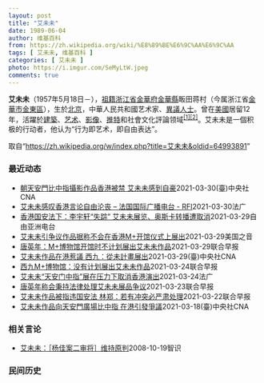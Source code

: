 ```yaml
---
layout: post
title: "艾未未"
date: 1989-06-04
author: 维基百科
from: https://zh.wikipedia.org/wiki/%E8%89%BE%E6%9C%AA%E6%9C%AA
tags: [ 艾未未, 维基百科 ]
categories: [ 艾未未 ]
photo: https://i.imgur.com/SeMyLtW.jpeg
comments: true
---
```

<div class="mw-parser-output">

<p><b>艾未未</b>（1957年5月18日<span class="useeditintro" title="Template:BLP editintro">－</span>），<a href="/wiki/%E7%A5%96%E7%B1%8D" title="祖籍">祖籍</a><a href="/wiki/%E6%B5%99%E6%B1%9F%E7%9C%81" title="浙江省">浙江省</a><a href="/wiki/%E9%87%91%E8%8F%AF%E5%BA%9C" class="mw-redirect" title="金華府">金華府</a><a href="/wiki/%E9%87%91%E8%8F%AF%E7%B8%A3" title="金華縣">金華縣</a>畈田蒋村（今属浙江省<a href="/wiki/%E9%87%91%E8%8F%AF%E5%B8%82" class="mw-redirect" title="金華市">金華市</a><a href="/wiki/%E9%87%91%E6%9D%B1%E5%8D%80" class="mw-redirect" title="金東區">金東區</a>），生於<a href="/wiki/%E5%8C%97%E4%BA%AC" class="mw-redirect" title="北京">北京</a>，中華人民共和國艺术家、<a href="/wiki/%E4%B8%AD%E8%8F%AF%E4%BA%BA%E6%B0%91%E5%85%B1%E5%92%8C%E5%9C%8B%E6%8C%81%E4%B8%8D%E5%90%8C%E6%94%BF%E8%A6%8B%E8%80%85%E5%88%97%E8%A1%A8" class="mw-redirect" title="中華人民共和國持不同政見者列表">異議人士</a>。曾在<a href="/wiki/%E7%BE%8E%E5%9C%8B" class="mw-redirect" title="美國">美國</a>居留12年，活躍於<a href="/wiki/%E5%BB%BA%E7%AF%89" class="mw-redirect" title="建築">建築</a>、<a href="/wiki/%E8%89%BA%E6%9C%AF" title="艺术">艺术</a>、<a href="/wiki/%E5%BD%B1%E5%83%8F" class="mw-redirect" title="影像">影像</a>、<a href="/wiki/%E6%8E%A8%E7%89%B9" class="mw-redirect" title="推特">推特</a>和社會文化評論领域<sup id="cite_ref-1" class="reference"><a href="#cite_note-1">[1]</a></sup><sup id="cite_ref-2" class="reference"><a href="#cite_note-2">[2]</a></sup>。艾未未是一個积极的行动者，他认为“行为即艺术，即自由表达”。
</p>
</div><noscript><img src="//zh.wikipedia.org/wiki/Special:CentralAutoLogin/start?type=1x1" alt="" title="" width="1" height="1" style="border: none; position: absolute;"></noscript>
<div class="printfooter">取自“<a dir="ltr" href="https://zh.wikipedia.org/w/index.php?title=艾未未&amp;oldid=64993891">https://zh.wikipedia.org/w/index.php?title=艾未未&amp;oldid=64993891</a>”</div><div id="recent-news"><h3>最近动态</h3><ul><li><a href="https://nodebe4.github.io/waimei/2021-03-30/%E6%9C%9D%E5%A4%A9%E5%AE%89%E9%96%80%E6%AF%94%E4%B8%AD%E6%8C%87%E6%94%9D%E5%BD%B1%E4%BD%9C%E5%93%81%E9%A6%99%E6%B8%AF%E8%A2%AB%E7%A6%81-%E8%89%BE%E6%9C%AA%E6%9C%AA%E6%84%9F%E5%88%B0%E8%87%AA%E8%B1%AA" title="朝天安門比中指攝影作品香港被禁 艾未未感到自豪—— 知名中國當代異議藝術家艾未未偷拍朝天安門廣場比中指的作品，已確定不會在香港的西九文化區M+博物館展示，他哀嘆香港言論自由的淪喪，但對自己的作品...">朝天安門比中指攝影作品香港被禁 艾未未感到自豪</a><time>2021-03-30</time><a class="tag">(臺)中央社CNA</a></li>
<li><a href="https://nodebe4.github.io/waimei/2021-03-30/%E8%89%BE%E6%9C%AA%E6%9C%AA%E6%84%9F%E5%8F%B9%E9%A6%99%E6%B8%AF%E8%A8%80%E8%AE%BA%E8%87%AA%E7%94%B1%E6%B2%A6%E4%B8%A7-%E6%B3%95%E5%9B%BD%E5%9B%BD%E9%99%85%E5%B9%BF%E6%92%AD%E7%94%B5%E5%8F%B0-RFI" title="艾未未感叹香港言论自由沦丧 – 法国国际广播电台 - RFI—— 30/03/2021 - 18:32 （法新社香港30日电） 知名中国当代异议艺术家艾未未偷拍朝天安门广场比中指的作品，已确定不...">艾未未感叹香港言论自由沦丧 – 法国国际广播电台 - RFI</a><time>2021-03-30</time><a class="tag">法广</a></li>
<li><a href="https://nodebe4.github.io/waimei/2021-03-29/%E9%A6%99%E6%B8%AF%E5%9B%BD%E5%AE%89%E6%B3%95%E4%B8%8B-%E6%9D%8E%E5%AE%87%E8%BD%A9-%E5%A4%B1%E8%B8%AA-%E8%89%BE%E6%9C%AA%E6%9C%AA%E5%B1%95%E8%A7%88-%E5%A5%A5%E6%96%AF%E5%8D%A1%E8%BD%AC%E6%92%AD%E9%81%AD%E5%8F%96%E6%B6%88" title="香港国安法下：李宇轩“失踪” 艾未未展览、奥斯卡转播遭取消—— 自《国安法》在香港实施后，当地政治打压日趋升级。截至目前，不仅“十二港人案”的李宇轩回港后据报“失踪”，更传出中国持不同政见艺术家...">香港国安法下：李宇轩“失踪”   艾未未展览、奥斯卡转播遭取消</a><time>2021-03-29</time><a class="tag">自由亚洲电台</a></li>
<li><a href="https://nodebe4.github.io/waimei/2021-03-29/%E8%89%BE%E6%9C%AA%E6%9C%AA%E5%BC%95%E4%BA%89%E8%AE%AE%E4%BD%9C%E5%93%81%E6%8D%AE%E7%A7%B0%E4%B8%8D%E4%BC%9A%E5%9C%A8%E9%A6%99%E6%B8%AFM+%E5%BC%80%E9%A6%86%E4%BB%AA%E5%BC%8F%E4%B8%8A%E5%B1%95%E5%87%BA" title="艾未未引争议作品据称不会在香港M+开馆仪式上展出—— Mon, 29 Mar 2021 12:58:42 GMT 资料照：中国异议艺术家艾未未 中国异议艺术家艾未未引起争议的作品据报将不会在香港...">艾未未引争议作品据称不会在香港M+开馆仪式上展出</a><time>2021-03-29</time><a class="tag">美国之音</a></li>
<li><a href="https://nodebe4.github.io/waimei/2021-03-29/%E5%94%90%E8%8B%B1%E5%B9%B4-M+%E5%8D%9A%E7%89%A9%E9%A6%86%E5%BC%80%E9%A6%86%E6%97%B6%E4%B8%8D%E8%AE%A1%E5%88%92%E5%B1%95%E5%87%BA%E8%89%BE%E6%9C%AA%E6%9C%AA%E4%BD%9C%E5%93%81" title="唐英年：M+博物馆开馆时不计划展出艾未未作品—— 香港西九文化区管理局董事局主席唐英年表示，M+博物馆没有计划在开馆时展出艺术家艾未未的作品。 据香港电台报道，唐英年说，原则上本来不对艾未未事件...">唐英年：M+博物馆开馆时不计划展出艾未未作品</a><time>2021-03-29</time><a class="tag">联合早报</a></li>
<li><a href="https://nodebe4.github.io/waimei/2021-03-29/%E8%89%BE%E6%9C%AA%E6%9C%AA%E4%BD%9C%E5%93%81%E5%9C%A8%E6%B8%AF%E6%83%B9%E8%AD%B0-%E8%A5%BF%E4%B9%9D-%E5%BE%9E%E6%9C%AA%E8%A8%88%E7%95%AB%E5%B1%95%E5%87%BA" title="艾未未作品在港惹議 西九：從未計畫展出—— 中國藝術家艾未未一件被香港西九文化區收藏的作品，當中有人豎起中指指向北京天安門廣場，被建制派人士批評對國家不敬。（圖取自西九「M+」博物館網頁mplu...">艾未未作品在港惹議 西九：從未計畫展出</a><time>2021-03-29</time><a class="tag">(臺)中央社CNA</a></li>
<li><a href="https://nodebe4.github.io/waimei/2021-03-24/%E8%A5%BF%E4%B9%9DM+%E5%8D%9A%E7%89%A9%E9%A6%86-%E6%B2%A1%E6%9C%89%E8%AE%A1%E5%88%92%E5%B1%95%E5%87%BA%E8%89%BE%E6%9C%AA%E6%9C%AA%E4%BD%9C%E5%93%81" title="西九M+博物馆：没有计划展出艾未未作品—— 香港西九M+博物馆昨天称，没有计划在开幕展览展示艾未未的《透视研究：天安门》。 据星岛日报报道，新民党立法会议员容海恩日前质疑，年底开幕的西九M+博物...">西九M+博物馆：没有计划展出艾未未作品</a><time>2021-03-24</time><a class="tag">联合早报</a></li>
<li><a href="https://nodebe4.github.io/waimei/2021-03-24/%E8%89%BE%E6%9C%AA%E6%9C%AA-%E5%A4%A9%E5%AE%89%E9%97%A8%E4%B8%AD%E6%8C%87-%E5%B1%95%E5%9C%A8%E5%8E%8B%E5%8A%9B%E4%B8%8B%E5%8F%96%E6%B6%88%E9%A6%99%E6%B8%AF%E6%BC%94%E5%87%BA" title="艾未未“天安门中指”展在压力下取消香港演出—— 24/03/2021 - 08:40 因政治压力下，港人无缘见识流亡海外艺术家艾未未的作品“竖中指”。 西九文化区M+博物馆藏连日被中联办喉舌疯狂...">艾未未“天安门中指”展在压力下取消香港演出</a><time>2021-03-24</time><a class="tag">法广</a></li>
<li><a href="https://nodebe4.github.io/waimei/2021-03-23/%E5%94%90%E8%8B%B1%E5%B9%B4%E7%A7%B0%E4%BC%9A%E7%A7%89%E6%8C%81%E6%B3%95%E5%BE%8B%E5%A4%84%E7%90%86%E8%89%BE%E6%9C%AA%E6%9C%AA%E5%B1%95%E5%93%81%E4%BA%89%E8%AE%AE" title="唐英年称会秉持法律处理艾未未展品争议—— 就香港西九文化区M+博物馆中一幅艾未未的作品被指违反《香港国安法》，西九文化区管理局董事会主席唐英年今天发声明，称管理局必定会秉持法律，遵守《基本法》、...">唐英年称会秉持法律处理艾未未展品争议</a><time>2021-03-23</time><a class="tag">联合早报</a></li>
<li><a href="https://nodebe4.github.io/waimei/2021-03-22/%E8%89%BE%E6%9C%AA%E6%9C%AA%E4%BD%9C%E5%93%81%E8%A2%AB%E6%8C%87%E8%BF%9D%E5%9B%BD%E5%AE%89%E6%B3%95-%E6%9E%97%E9%83%91-%E8%8B%A5%E6%9C%89%E5%86%B2%E7%AA%81%E5%BF%85%E4%B8%A5%E8%82%83%E5%A4%84%E7%90%86" title="艾未未作品被指违国安法 林郑：若有冲突必严肃处理—— 香港M+博物馆所藏的中国艺术家艾未未的一幅作品被质疑违反“香港国安法”。香港行政长官林郑月娥今天说，香港是依法办事地方，若文化工作与国安法有...">艾未未作品被指违国安法   林郑：若有冲突必严肃处理</a><time>2021-03-22</time><a class="tag">联合早报</a></li>
<li><a href="https://nodebe4.github.io/waimei/2021-03-18/%E8%89%BE%E6%9C%AA%E6%9C%AA%E4%BD%9C%E5%93%81%E5%90%91%E5%A4%A9%E5%AE%89%E9%96%80%E5%BB%A3%E5%A0%B4%E6%AF%94%E4%B8%AD%E6%8C%87-%E5%9C%A8%E6%B8%AF%E5%BC%95%E7%99%BC%E7%88%AD%E8%AD%B0" title="艾未未作品向天安門廣場比中指 在港引發爭議—— （中央社記者張謙香港18日電）中國異議藝術家艾未未一件被香港西九文化區收藏的作品近日引發爭議，在這件作品中，有人對著北京天安門廣場豎起中指，被親政...">艾未未作品向天安門廣場比中指 在港引發爭議</a><time>2021-03-18</time><a class="tag">(臺)中央社CNA</a></li>
</ul></div><div id="open-opinion"><h3>相关言论</h3><ul><li><a href="https://nodebe4.github.io/opinion/2008-10-19/%E8%89%BE%E6%9C%AA%E6%9C%AA-%E6%9D%A8%E4%BD%B3%E6%A1%88%E4%BA%8C%E5%AE%A1%E5%B0%86-%E7%BB%B4%E6%8C%81%E5%8E%9F%E5%88%A4/" title="艾未未">艾未未：［杨佳案二审将］维持原判</a><time>2008-10-19</time><a class="tag">智识</a></li>
</ul></div><div id="mjls-record"><h3>民间历史</h3><ul></ul></div>